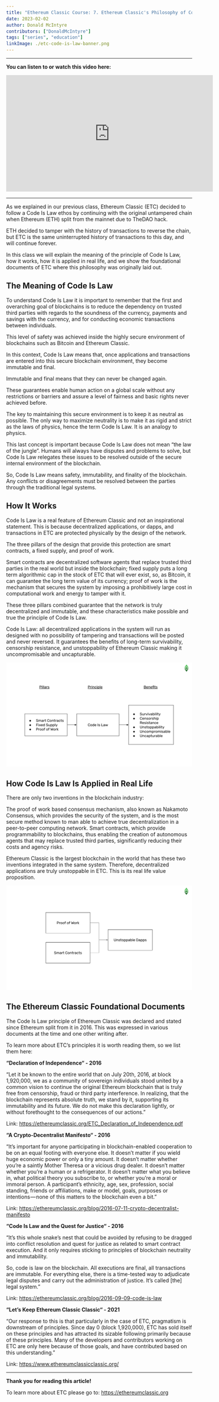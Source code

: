 ```yaml
---
title: "Ethereum Classic Course: 7. Ethereum Classic's Philosophy of Code Is Law"
date: 2023-02-02
author: Donald McIntyre
contributors: ["DonaldMcIntyre"]
tags: ["series", "education"]
linkImage: ./etc-code-is-law-banner.png
---
```


---
**You can listen to or watch this video here:**

<iframe width="560" height="315" src="https://www.youtube.com/embed/2-gE-DqcJdk" title="YouTube video player" frameborder="0" allow="accelerometer; autoplay; clipboard-write; encrypted-media; gyroscope; picture-in-picture; web-share" allowfullscreen></iframe>

---

As we explained in our previous class, Ethereum Classic (ETC) decided to follow a Code Is Law ethos by continuing with the original untampered chain when Ethereum (ETH) split from the mainnet due to TheDAO hack.

ETH decided to tamper with the history of transactions to reverse the chain, but ETC is the same uninterrupted history of transactions to this day, and will continue forever.

In this class we will explain the meaning of the principle of Code Is Law, how it works, how it is applied in real life, and we show the foundational documents of ETC where this philosophy was originally laid out.

## The Meaning of Code Is Law

To understand Code Is Law it is important to remember that the first and overarching goal of blockchains is to reduce the dependency on trusted third parties with regards to the soundness of the currency, payments and savings with the currency, and for conducting economic transactions between individuals.

This level of safety was achieved inside the highly secure environment of blockchains such as Bitcoin and Ethereum Classic.

In this context, Code Is Law means that, once applications and transactions are entered into this secure blockchain environment, they become immutable and final.

Immutable and final means that they can never be changed again.

These guarantees enable human action on a global scale without any restrictions or barriers and assure a level of fairness and basic rights never achieved before.

The key to maintaining this secure environment is to keep it as neutral as possible. The only way to maximize neutrality is to make it as rigid and strict as the laws of physics, hence the term Code Is Law. It is an analogy to physics.

This last concept is important because Code Is Law does not mean “the law of the jungle”. Humans will always have disputes and problems to solve, but Code Is Law relegates these issues to be resolved outside of the secure internal environment of the blockchain.

So, Code Is Law means safety, immutability, and finality of the blockchain. Any conflicts or disagreements must be resolved between the parties through the traditional legal systems.

## How It Works

Code Is Law is a real feature of Ethereum Classic and not an inspirational statement. This is because decentralized applications, or dapps, and transactions in ETC are protected physically by the design of the network.

The three pillars of the design that provide this protection are smart contracts, a fixed supply, and proof of work.

Smart contracts are decentralized software agents that replace trusted third parties in the real world but inside the blockchain; fixed supply puts a long term algorithmic cap in the stock of ETC that will ever exist, so, as Bitcoin, it can guarantee the long term value of its currency; proof of work is the mechanism that secures the system by imposing a prohibitively large cost in computational work and energy to tamper with it.

These three pillars combined guarantee that the network is truly decentralized and immutable, and these characteristics make possible and true the principle of Code Is Law.

Code Is Law: all decentralized applications in the system will run as designed with no possibility of tampering and transactions will be posted and never reversed. It guarantees the benefits of long-term survivability, censorship resistance, and unstoppability of Ethereum Classic making it uncompromisable and uncapturable.

![Pillars and benefits of Code Is Law](./etc-pillars.png)

## How Code Is Law Is Applied in Real Life

There are only two inventions in the blockchain industry: 

The proof of work based consensus mechanism, also known as Nakamoto Consensus, which provides the security of the system, and is the most secure method known to man able to achieve true decentralization in a peer-to-peer computing network.
Smart contracts, which provide programmability to blockchains, thus enabling the creation of autonomous agents that may replace trusted third parties, significantly reducing their costs and agency risks.

Ethereum Classic is the largest blockchain in the world that has these two inventions integrated in the same system. Therefore, decentralized applications are truly unstoppable in ETC. This is its real life value proposition.

![How unstoppability of dapps can only be achieved.](./etc-unstoppability.png)

## The Ethereum Classic Foundational Documents

The Code Is Law principle of Ethereum Classic was declared and stated since Ethereum split from it in 2016. This was expressed in various documents at the time and one other writing after.

To learn more about ETC’s principles it is worth reading them, so we list them here:

**“Declaration of Independence“ - 2016**

“Let it be known to the entire world that on July 20th, 2016, at block 1,920,000, we as a community of sovereign individuals stood united by a common vision to continue the original Ethereum blockchain that is truly free from censorship, fraud or third party interference. In realizing, that the blockchain represents absolute truth, we stand by it, supporting its immutability and its future. We do not make this declaration lightly, or without forethought to the consequences of our actions.”

Link: https://ethereumclassic.org/ETC_Declaration_of_Independence.pdf

**“A Crypto-Decentralist Manifesto“ - 2016**

“It’s important for anyone participating in blockchain-enabled cooperation to be on an equal footing with everyone else. It doesn’t matter if you wield huge economic power or only a tiny amount. It doesn’t matter whether you’re a saintly Mother Theresa or a vicious drug dealer. It doesn’t matter whether you’re a human or a refrigerator. It doesn’t matter what you believe in, what political theory you subscribe to, or whether you’re a moral or immoral person. A participant’s ethnicity, age, sex, profession, social standing, friends or affiliations, make or model, goals, purposes or intentions — none of this matters to the blockchain even a bit.”

Link: https://ethereumclassic.org/blog/2016-07-11-crypto-decentralist-manifesto

**“Code Is Law and the Quest for Justice“ - 2016**

“It’s this whole snake’s nest that could be avoided by refusing to be dragged into conflict resolution and quest for justice as related to smart contract execution. And it only requires sticking to principles of blockchain neutrality and immutability.

So, code is law on the blockchain. All executions are final, all transactions are immutable. For everything else, there is a time-tested way to adjudicate legal disputes and carry out the administration of justice. It’s called [the] legal system.”

Link: https://ethereumclassic.org/blog/2016-09-09-code-is-law

**“Let’s Keep Ethereum Classic Classic“ - 2021**

“Our response to this is that particularly in the case of ETC, pragmatism is downstream of principles. Since day 0 (block 1,920,000), ETC has sold itself on these principles and has attracted its sizable following primarily because of these principles. Many of the developers and contributors working on ETC are only here because of those goals, and have contributed based on this understanding.”

Link: https://www.ethereumclassicclassic.org/


---

**Thank you for reading this article!**

To learn more about ETC please go to: https://ethereumclassic.org

